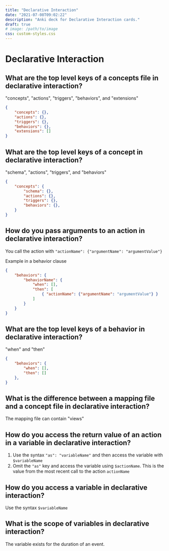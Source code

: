 ```yaml
---
title: "Declarative Interaction"
date: "2021-07-08T09:02:22"
description: "Anki deck for Declarative Interaction cards."
draft: true
# image: /path/to/image
css: custom-styles.css
---
```


# Declarative Interaction

## What are the top level keys of a concepts file in declarative interaction?

"concepts", "actions", "triggers", "behaviors", and "extensions"

```json
{
    "concepts": {},
    "actions": {},
    "triggers": {},
    "behaviors": {},
    "extensions": []
}
```

## What are the top level keys of a concept in declarative interaction?

"schema", "actions", "triggers", and "behaviors"

```json
{
    "concepts": {
        "schema": {},
        "actions": {},
        "triggers": {},
        "behaviors": {},
    }
}
```

## How do you pass arguments to an action in declarative interaction?

You call the action with `"actionName": {"argumentName": "argumentValue"}`

Example in a behavior clause

```json
{
    "behaviors": {
        "behaviorName": {
            "when": [],
            "then": [
                { "actionName": {"argumentName": "argumentValue"} }
            ]
        }
    }
}
```

## What are the top level keys of a behavior in declarative interaction?

"when" and "then"

```json
{
    "behaviors": {
        "when": [],
        "then": []
    },
}

```

## What is the difference between a mapping file and a concept file in declarative interaction?

The mapping file can contain "views"

## How do you access the return value of an action in a variable in declarative interaction?

1. Use the syntax `"as": "variableName"` and then access the variable with `$variableName`
2. Omit the `"as"` key and access the variable using `$actionName`. This is the value from the most recent call to the action `actionName`

## How do you access a variable in declarative interaction?

Use the syntax `$variableName`

## What is the scope of variables in declarative interaction?

The variable exists for the duration of an event.



